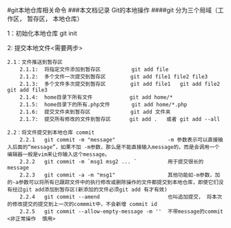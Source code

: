 #git本地仓库相关命令
###本文档记录 Git的本地操作
####git  分为三个局域（工作区， 暂存区， 本地仓库）

1：初始化本地仓库   git init

2: 提交本地文件<需要两步>

    2.1：文件推送到暂存区 
        2.1.1:  将指定文件添加到暂存区          git add file
        2.1.2:  多个文件一次提交到暂存区        git add file1 file2 file3
        2.1.3:  多个文件多次提交到暂存区        git add file1   git add file2   git add file3
        2.1.4:  home目录下所有文件            git add home/*  
        2.1.5:  home目录下的所有.php文件       git add home/*.php
        2.1.6:  提交文件夹到暂存区             git add 文件夹
        2.1.7:  提交所有修改的文件到暂存区      git add .   或者 git add --all
    
    2.2：将文件提交到本地仓库 commit
        2.2.1   git commit -m "message"                 -m 参数表示可以直接输入后面的“message”，如果不加 -m参数，那么是不能直接输入message的，而是会调用一个编辑器一般是vim来让你输入这个message。
        2.2.2   git commit -m `msg1 msg2 ... `          用于提交很长的message
        2.2.3   git commit -a -m "msg1"                 其他功能如-m参数，加的-a参数可以将所有已跟踪文件中的执行修改或删除操作的文件都提交到本地仓库，即使它们没有经过git add添加到暂存区(新添加的文件必须git add 有才有效)
        2.2.4   git commit --amend                      也叫追加提交， 将本次的修改提交的提交到上一次的commmit中，不会新增 commit id
        2.2.5   git commit --allow-empty-message -m ''  不带message的commit <非正常操作  慎用>

        


